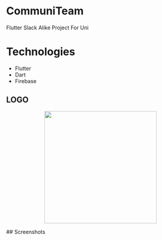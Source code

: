 # CommuniTeam
Flutter Slack Alike Project For Uni

# Technologies
* Flutter
* Dart
* Firebase

## LOGO
<p float="left" align="center">
<img src="https://github.com/MariemAbdi/CommuniTeam/assets/100727442/ba112143-0def-4b07-a530-b7956ed28552" width="300">
</p>
## Screenshots
